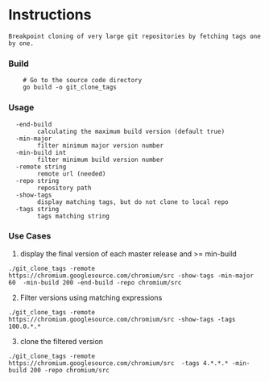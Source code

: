# Instructions
    Breakpoint cloning of very large git repositories by fetching tags one by one.

### Build
```shell
    # Go to the source code directory
    go build -o git_clone_tags
```

### Usage
```
  -end-build
    	calculating the maximum build version (default true)
  -min-major
        filter minimum major version number
  -min-build int
    	filter minimum build version number
  -remote string
    	remote url (needed)
  -repo string
    	repository path
  -show-tags
    	display matching tags, but do not clone to local repo
  -tags string
    	tags matching string
```
### Use Cases

1. display the final version of each master release and >= min-build
```shell
./git_clone_tags -remote https://chromium.googlesource.com/chromium/src -show-tags -min-major 60  -min-build 200 -end-build -repo chromium/src
```
2. Filter versions using matching expressions
```shell
./git_clone_tags -remote https://chromium.googlesource.com/chromium/src -show-tags -tags 100.0.*.*
```
3. clone the filtered version
```shell
./git_clone_tags -remote https://chromium.googlesource.com/chromium/src  -tags 4.*.*.* -min-build 200 -repo chromium/src
```